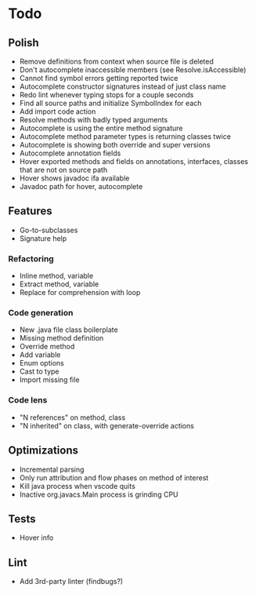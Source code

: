 # Todo

## Polish
* Remove definitions from context when source file is deleted
* Don't autocomplete inaccessible members (see Resolve.isAccessible)
* Cannot find symbol errors getting reported twice
* Autocomplete constructor signatures instead of just class name
* Redo lint whenever typing stops for a couple seconds
* Find all source paths and initialize SymbolIndex for each
* Add import code action
* Resolve methods with badly typed arguments
* Autocomplete is using the entire method signature
* Autocomplete method parameter types is returning classes twice
* Autocomplete is showing both override and super versions
* Autocomplete annotation fields
* Hover exported methods and fields on annotations, interfaces, classes that are not on source path
* Hover shows javadoc ifa available
* Javadoc path for hover, autocomplete

## Features 
* Go-to-subclasses
* Signature help

### Refactoring
* Inline method, variable
* Extract method, variable
* Replace for comprehension with loop

### Code generation
* New .java file class boilerplate
* Missing method definition
* Override method
* Add variable
* Enum options
* Cast to type
* Import missing file

### Code lens
* "N references" on method, class
* "N inherited" on class, with generate-override actions

## Optimizations
* Incremental parsing
* Only run attribution and flow phases on method of interest
* Kill java process when vscode quits
* Inactive org.javacs.Main process is grinding CPU

## Tests
* Hover info

## Lint
* Add 3rd-party linter (findbugs?)
